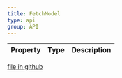 ```yaml
---
title: FetchModel
type: api
group: API
---
```



Property|Type|Description
---|---|---

[file in github](https://github.com/qgrid/ng2/core/fetch.model.d.ts)

